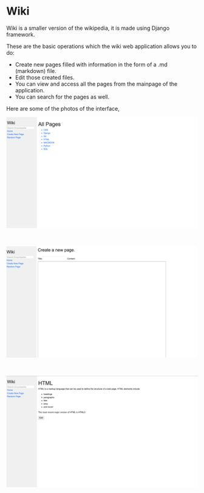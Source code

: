 # Wiki

Wiki is a smaller version of the wikipedia, it is made using Django framework. 

These are the basic operations which the wiki web application allows you to do:

* Create new pages filled with information in the form of a .md (markdown) file.
* Edit those created files.
* You can view and access all the pages from the mainpage of the application.
* You can search for the pages as well.

Here are some of the photos of the interface,

![Homepage img](imgs/Homepage.png)
<p>&nbsp;</p>

![Createpage img](imgs/Createpage.png)
<p>&nbsp;</p>

![Openedpage img](imgs/Openedpage.png)

